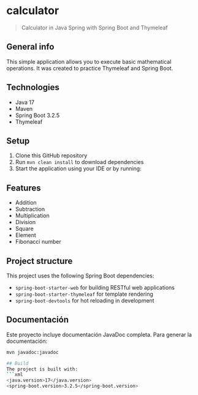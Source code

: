 # calculator
> Calculator in Java Spring with Spring Boot and Thymeleaf

## General info
This simple application allows you to execute basic mathematical operations. It was created to practice Thymeleaf and Spring Boot.

## Technologies
* Java 17
* Maven
* Spring Boot 3.2.5
* Thymeleaf

## Setup
1. Clone this GitHub repository  
2. Run `mvn clean install` to download dependencies  
3. Start the application using your IDE or by running:  


## Features
* Addition
* Subtraction
* Multiplication
* Division
* Square
* Element
* Fibonacci number

## Project structure
This project uses the following Spring Boot dependencies:
- `spring-boot-starter-web` for building RESTful web applications
- `spring-boot-starter-thymeleaf` for template rendering
- `spring-boot-devtools` for hot reloading in development

## Documentación

Este proyecto incluye documentación JavaDoc completa. Para generar la documentación:
```bash
mvn javadoc:javadoc

## Build
The project is built with:
```xml
<java.version>17</java.version>
<spring-boot.version>3.2.5</spring-boot.version>
